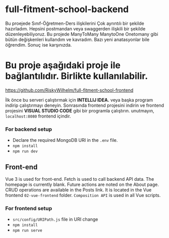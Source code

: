 # full-fitment-school-backend
Bu proejede Sınıf-Öğretmen-Ders ilişkilerini Çok ayrıntılı bir şekilde hazırladım. Hepsini postmandan veya swaggerden ilişkili bir şekilde düzenleyebiliyoruz.
Bu projede ManyToMany ManytoOne Onetomany gibi bütün değişkenleri kullandım ve kavradım. Bazı yeni anatasyonlar bile öğrendim.
Sonuç ise karşınızda.

# Bu proje aşağıdaki proje ile bağlantılıdır. Birlikte kullanılabilir.
https://github.com/RiskyWilhelm/full-fitment-school-frontend

İlk önce bu serveri çalıştırmak için **INTELLIJ IDEA.** veya başka program indirip çalıştırmayı deneyin. Sonrasında frontend projesini indirin ve frontend projesini **VISUAL STUDIO CODE** gibi bir programla çalıştırın. unutmayın, `localhost:8080` frontend içindir.


### For backend setup
* Declare the required MongoDB URI in the `.env` file.
* `npm install`
* `npm run dev`

## Front-end
Vue 3 is used for front-end. Fetch is used to call backend API data. The homepage is currently blank. Future actions are noted on the About page. CRUD operations are available in the Posts link.  It is located in the Vue frontend `02-vue-frontend` folder. `Composition API` is used in all Vue scripts.


### For frontend setup
* `src/config/URIPath.js` file in URI change
* `npm install`
* `npm run serve`

